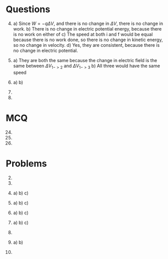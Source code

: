# Questions
4)
	a) Since $W = -q\Delta V$, and there is no change in $\Delta V$, there is no change in work.
	b) There is no change in electric potential energy, because there is no work on either of 
	c) The speed at both i and f would be equal because there is no work done, so there is no change in kinetic energy, so no change in velocity.
	d) Yes, they are consistent, because there is no change in electric potential. 
7)
	a) They are both the same because the change in electric field is the same between $\Delta V_{1->2}$ and $\Delta V_{1->3}$ 
	b) All three would have the same speed 
9)
	a)
	b)
13)
	
15)
	
# MCQ
24)
25)
30)

# Problems
2)
3)
7)
	a)
	b)
	c)
9)
	a)
	b)
	c)
14)
	a)
	b)
	c)
16)
	a)
	b)
	c)
18)
	
20)
	a)
	b)
21)
